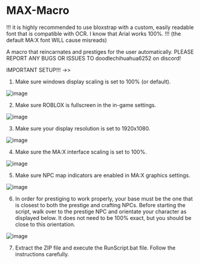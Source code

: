 # MAX-Macro

!!! it is highly recommended to use bloxstrap with a custom, easily readable font that is compatible with OCR. I know that Arial works 100%. !!! (the default MA:X font WILL cause misreads)

A macro that reincarnates and prestiges for the user automatically.
PLEASE REPORT ANY BUGS OR ISSUES TO doodlechihuahua6252 on discord!

IMPORTANT SETUP!!! ->>

1. Make sure windows display scaling is set to 100% (or default). 


![image](https://github.com/user-attachments/assets/b57f6c09-657f-468d-bfce-6f6ccf327ccd)


2. Make sure ROBLOX is fullscreen in the in-game settings. 


![image](https://github.com/user-attachments/assets/33d21e17-96b8-45c5-a33f-13bf7407155c)


3. Make sure your display resolution is set to 1920x1080. 


![image](https://github.com/user-attachments/assets/233e3f79-6432-4d94-8662-35c945c11ff9)


4. Make sure the MA:X interface scaling is set to 100%.


![image](https://github.com/user-attachments/assets/be0c35f3-9061-4f33-b88e-894ceecd42f0)

5. Make sure NPC map indicators are enabled in MA:X graphics settings.


![image](https://github.com/user-attachments/assets/05cb64da-9e41-4a66-bfa6-13e1fb409821)


6. In order for prestiging to work properly, your base must be the one that is closest to both the prestige and crafting NPCs. Before starting the script, walk over to the prestige NPC and orientate your character as displayed below. It does not need to be 100% exact, but you should be close to this orientation.


![image](https://github.com/user-attachments/assets/494547dd-b919-4950-bec7-38ce52ec1e6c)


7. Extract the ZIP file and execute the RunScript.bat file. Follow the instructions carefully.
